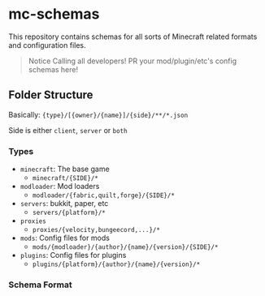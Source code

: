 # mc-schemas

This repository contains schemas for all sorts of Minecraft related formats and configuration files.

> Notice
> Calling all developers! PR your mod/plugin/etc's config schemas here!

## Folder Structure

Basically: `{type}/[{owner}/{name}]/{side}/**/*.json`

Side is either `client`, `server` or `both`

### Types

- `minecraft`: The base game
  - `minecraft/{SIDE}/*`
- `modloader`: Mod loaders
  - `modloader/{fabric,quilt,forge}/{SIDE}/*`
- `servers`: bukkit, paper, etc
  - `servers/{platform}/*`
- `proxies`
  - `proxies/{velocity,bungeecord,...}/*`
- `mods`: Config files for mods
  - `mods/{modloader}/{author}/{name}/{version}/{SIDE}/*`
- `plugins`: Config files for plugins
  - `plugins/{platform}/{author}/{name}/{version}/*`

### Schema Format


